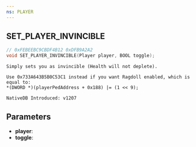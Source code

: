 ```yaml
---
ns: PLAYER
---
```

## SET_PLAYER_INVINCIBLE

```c
// 0xFEBEEBC9CBDF4B12 0xDFB9A2A2
void SET_PLAYER_INVINCIBLE(Player player, BOOL toggle);
```

```
Simply sets you as invincible (Health will not deplete).

Use 0x733A643B5B0C53C1 instead if you want Ragdoll enabled, which is equal to:
*(DWORD *)(playerPedAddress + 0x188) |= (1 << 9);

NativeDB Introduced: v1207
```

## Parameters
* **player**:
* **toggle**:
